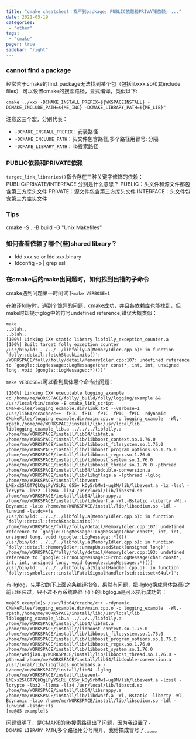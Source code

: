 ```yaml
---
title: "cmake cheatsheet：找不到package; PUBLIC依赖和PRIVATE依赖; ..."
date: 2021-05-19
categories:
 - "other"
tags:
 - "cmake"
pager: true
sidebar: "right"
---
```


### cannot find a package

经常苦于cmake的find_package无法找到某个包（包括libxxx.so和其include files）
可以设置cmake的搜索路径，显式编译，类似以下:
<!--more-->

```
cmake ../xxx -DCMAKE_INSTALL_PREFIX=${WKSPACEINSTALL} -DCMAKE_INCLUDE_PATH=${ME_INC} -DCMAKE_LIBRARY_PATH=${ME_LIB}"
```

注意这三个宏，分别代表：
- `-DCMAKE_INSTALL_PREFIX`：安装路径
- `-DCMAKE_INCLUDE_PATH`：头文件包含路径,多个路径用冒号`:`分隔
- `-DCMAKE_LIBRARY_PATH`：lib搜索路径


### PUBLIC依赖和PRIVATE依赖
`target_link_libraries()`指令存在三种关键字修饰的依赖：PUBLIC/PRIVATE/INTERFACE
分别是什么意思？
PUBLIC：头文件和源文件都包含第三方库头文件
PRIVATE：源文件包含第三方库头文件
INTERFACE：头文件包含第三方库头文件

### Tips
cmake -S . -B build -G "Unix Makefiles"

### 如何查看依赖了哪个(些)shared library？
- ldd xxx.so or ldd xxx.binary
- ldconfig -p | grep ssl

### 在cmake后的make出问题时，如何找到出错的子命令
cmake遇到问题第一时间试下`make VERBOSE=1`

在编译folly时，遇到个诡异的问题，cmake成功，并且各依赖库也能找到，但make时却提示glog中的符号undefined reference,错误大概类似：
```
make
..blah..
..blah..
[100%] Linking CXX static library libfolly_exception_counter.a
[100%] Built target folly_exception_counter
/usr/bin/ld: ../../../libfolly.a(MemoryIdler.cpp.o): in function `folly::detail::fetchStackLimits()':
/WORKSPACE/folly/folly/detail/MemoryIdler.cpp:107: undefined reference to `google::LogMessage::LogMessage(char const*, int, int, unsigned long, void (google::LogMessage::*)())'
```
`make VERBOSE=1`可以看到具体哪个命令出问题：

```
[100%] Linking CXX executable logging_example
cd /home/me/WORKSPACE/folly/_build/folly/logging/example && /usr/local/bin/cmake -E cmake_link_script CMakeFiles/logging_example.dir/link.txt --verbose=1
/usr/lib64/ccache/c++ -fPIC -fPIC -fPIC -fPIC -fPIC -rdynamic CMakeFiles/logging_example.dir/main.cpp.o -o logging_example  -Wl,-rpath,/home/me/WORKSPACE/install/lib:/usr/local/lib liblogging_example_lib.a ../../../libfolly.a /home/me/WORKSPACE/install/lib64/libfmt.a /home/me/WORKSPACE/install/lib/libboost_context.so.1.76.0 /home/me/WORKSPACE/install/lib/libboost_filesystem.so.1.76.0 /home/me/WORKSPACE/install/lib/libboost_program_options.so.1.76.0 /home/me/WORKSPACE/install/lib/libboost_regex.so.1.76.0 /home/me/WORKSPACE/install/lib/libboost_system.so.1.76.0 /home/me/WORKSPACE/install/lib/libboost_thread.so.1.76.0 -pthread /home/me/WORKSPACE/install/lib64/libdouble-conversion.a /home/me/WORKSPACE/install/lib/libgflags.a -lpthread -lglog /home/me/WORKSPACE/install/libevent-LMExs25lGT7QkQgLPyYSiRU_G55y_kOy5rbMw1-ug8M/lib/libevent.a -lz -lssl -lcrypto -lbz2 -llzma -llz4 /usr/local/lib/libzstd.so /home/me/WORKSPACE/install/lib64/libsnappy.a /home/me/WORKSPACE/install/lib/libdwarf.a -Wl,-Bstatic -liberty -Wl,-Bdynamic -laio /home/me/WORKSPACE/install/lib/libsodium.so -ldl -lunwind -lstdc++fs
/usr/bin/ld: ../../../libfolly.a(MemoryIdler.cpp.o): in function `folly::detail::fetchStackLimits()':
/home/me/WORKSPACE/folly/folly/detail/MemoryIdler.cpp:107: undefined reference to `google::LogMessage::LogMessage(char const*, int, int, unsigned long, void (google::LogMessage::*)())'
/usr/bin/ld: ../../../libfolly.a(MemoryIdler.cpp.o): in function `folly::detail::MemoryIdler::unmapUnusedStack(unsigned long)':
/home/me/WORKSPACE/folly/folly/detail/MemoryIdler.cpp:193: undefined reference to `google::ErrnoLogMessage::ErrnoLogMessage(char const*, int, int, unsigned long, void (google::LogMessage::*)())'
/usr/bin/ld: ../../../libfolly.a(SignalHandler.cpp.o): in function `folly::symbolizer::installFatalSignalHandler(std::bitset<64ul>)':
```
有-lglog，先手动跑下上面这条编译指令，果然有问题，把-lglog换成具体路径(之前已经装过，只不过不再系统路径下)下的libglog.a是可以执行成功的：
```
me@85 example]$ /usr/lib64/ccache/c++ -rdynamic CMakeFiles/logging_example.dir/main.cpp.o -o logging_example  -Wl,-rpath,/home/me/WORKSPACE/install/lib:/usr/local/lib liblogging_example_lib.a ../../../libfolly.a /home/me/WORKSPACE/install/lib64/libfmt.a /home/me/WORKSPACE/install//libboost_context.so.1.76.0 /home/me/WORKSPACE/install/lib/libboost_filesystem.so.1.76.0 /home/me/WORKSPACE/install/lib/libboost_program_options.so.1.76.0 /home/me/WORKSPACE/install/lib/libboost_regex.so.1.76.0 /home/me/WORKSPACE/install/lib/libboost_system.so.1.76.0 /home/weijian.g/WORKSPACE/install/lib/libboost_thread.so.1.76.0 -pthread /home/me/WORKSPACE/install/lib64/libdouble-conversion.a /usr/local/lib/libgflags_nothreads.a -L/home/me/WORKSPACE/install/lib64 -lglog /home/me/WORKSPACE/install/libevent-LMExs25lGT7QkQgLPyYSiRU_G55y_kOy5rbMw1-ug8M/lib/libevent.a -lzssl -lcrypto -lbz2 -llzma -llz4 /usr/local/lib/libzstd.so /home/me/WORKSPACE/install/lib64/libsnappy.a /home/me/WORKSPACE/install/lib/libdwarf.a -Wl,-Bstatic -liberty -Wl,-Bdynamic -laio /home/me/WORKSPACE/install/lib/libsodium.so -ldl -lunwind -lstdc++fs
[me@85 example]$
```
问题很明了，是CMAKE的lib搜索路径出了问题，因为我设置了`-DCMAKE_LIBRARY_PATH`,多个路径用分号隔开，我给搞成冒号了。。。。。

